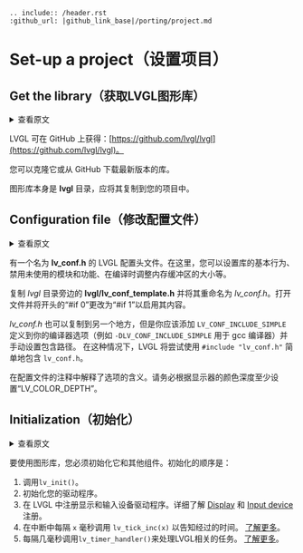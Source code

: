 ```eval_rst
.. include:: /header.rst 
:github_url: |github_link_base|/porting/project.md
```

# Set-up a project（设置项目）

## Get the library（获取LVGL图形库）

<details>
<summary>查看原文</summary>
<p>

LVGL is available on GitHub: [https://github.com/lvgl/lvgl](https://github.com/lvgl/lvgl).

You can clone it or download the latest version of the library from GitHub.

The graphics library itself is the **lvgl** directory which should be copied into your project.

</p>
</details>

LVGL 可在 GitHub 上获得：[https://github.com/lvgl/lvgl](https://github.com/lvgl/lvgl)。

您可以克隆它或从 GitHub 下载最新版本的库。

图形库本身是 **lvgl** 目录，应将其复制到您的项目中。

## Configuration file（修改配置文件）

<details>
<summary>查看原文</summary>
<p>

There is a configuration header file for LVGL called **lv_conf.h**. In this you can set the library's basic behavior, disable unused modules and features, adjust the size of memory buffers in compile-time, etc.

Copy **lvgl/lv_conf_template.h** next to the *lvgl* directory and rename it to *lv_conf.h*. Open the file and change the `#if 0` at the beginning to `#if 1` to enable its content.

*lv_conf.h* can be copied to another place as well but then you should add `LV_CONF_INCLUDE_SIMPLE` define to your compiler options (e.g. `-DLV_CONF_INCLUDE_SIMPLE` for gcc compiler) and set the include path manually. 
In this case LVGL will attempt to include `lv_conf.h` simply with `#include "lv_conf.h"`.

In the config file comments explain the meaning of the options. Be sure to set at least `LV_COLOR_DEPTH` according to your display's color depth.

</p>
</details>


有一个名为 **lv_conf.h** 的 LVGL 配置头文件。在这里，您可以设置库的基本行为、禁用未使用的模块和功能、在编译时调整内存缓冲区的大小等。

复制 *lvgl* 目录旁边的 **lvgl/lv_conf_template.h** 并将其重命名为 *lv_conf.h*。打开文件并将开头的“#if 0”更改为“#if 1”以启用其内容。

*lv_conf.h* 也可以复制到另一个地方，但是你应该添加 `LV_CONF_INCLUDE_SIMPLE` 定义到你的编译器选项（例如 `-DLV_CONF_INCLUDE_SIMPLE` 用于 gcc 编译器）并手动设置包含路径。
在这种情况下，LVGL 将尝试使用 `#include "lv_conf.h"` 简单地包含 `lv_conf.h`。

在配置文件的注释中解释了选项的含义。请务必根据显示器的颜色深度至少设置“LV_COLOR_DEPTH”。

## Initialization（初始化）

<details>
<summary>查看原文</summary>
<p>

To use the graphics library you have to initialize it and the other components too. The order of the initialization is:

1. Call `lv_init()`.
2. Initialize your drivers.
3. Register the display and input devices drivers in LVGL.  Lear more about [Display](/porting/display) and [Input device](/porting/indev) registration.
4. Call `lv_tick_inc(x)` every `x` milliseconds in an interrupt to tell the elapsed time. [Learn more](/porting/tick).
5. Call `lv_timer_handler()` every few milliseconds to handle LVGL related tasks. [Learn more](/porting/task-handler).

</p>
</details>

要使用图形库，您必须初始化它和其他组件。初始化的顺序是：
1. 调用`lv_init()`。
2. 初始化您的驱动程序。
3. 在 LVGL 中注册显示和输入设备驱动程序。详细了解 [Display](/porting/display) 和 [Input device](/porting/indev) 注册。
4. 在中断中每隔 `x` 毫秒调用 `lv_tick_inc(x)` 以告知经过的时间。 [了解更多](/porting/tick)。
5. 每隔几毫秒调用`lv_timer_handler()`来处理LVGL相关的任务。 [了解更多](/porting/task-handler)。